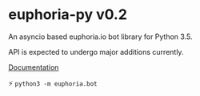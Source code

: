 # euphoria-py v0.2

An asyncio based euphoria.io bot library for Python 3.5.

API is expected to undergo major additions currently.

[Documentation](http://rainbowbismuth.github.io/euphoria-py/docs/)

:zap:
```python3 -m euphoria.bot```
